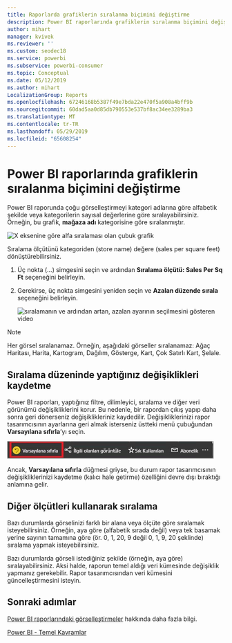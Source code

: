 ```yaml
---
title: Raporlarda grafiklerin sıralanma biçimini değiştirme
description: Power BI raporlarında grafiklerin sıralanma biçimini değiştirme
author: mihart
manager: kvivek
ms.reviewer: ''
ms.custom: seodec18
ms.service: powerbi
ms.subservice: powerbi-consumer
ms.topic: Conceptual
ms.date: 05/12/2019
ms.author: mihart
LocalizationGroup: Reports
ms.openlocfilehash: 67246168b5387f49e7bda22e470f5a908a4bff9b
ms.sourcegitcommit: 60dad5aa0d85db790553e537bf8ac34ee3289ba3
ms.translationtype: MT
ms.contentlocale: tr-TR
ms.lasthandoff: 05/29/2019
ms.locfileid: "65608254"
---
```

# <a name="change-how-a-chart-is-sorted-in-a-power-bi-report"></a>Power BI raporlarında grafiklerin sıralanma biçimini değiştirme
Power BI raporunda çoğu görselleştirmeyi kategori adlarına göre alfabetik şekilde veya kategorilerin sayısal değerlerine göre sıralayabilirsiniz. Örneğin, bu grafik, **mağaza adı** kategorisine göre sıralanmıştır.

![X eksenine göre alfa sıralaması olan çubuk grafik](media/end-user-change-sort/pbi_chartsortcategory.png)

Sıralama ölçütünü kategoriden (store name) değere (sales per square feet) dönüştürebilirsiniz.

1. Üç nokta (...) simgesini seçin ve ardından **Sıralama ölçütü: Sales Per Sq Ft** seçeneğini belirleyin.
2. Gerekirse, üç nokta simgesini yeniden seçin ve **Azalan düzende sırala** seçeneğini belirleyin.

   ![sıralamanın ve ardından artan, azalan ayarının seçilmesini gösteren video](media/end-user-change-sort/sort.gif)

> [!NOTE]
> Her görsel sıralanamaz. Örneğin, aşağıdaki görseller sıralanamaz: Ağaç Haritası, Harita, Kartogram, Dağılım, Gösterge, Kart, Çok Satırlı Kart, Şelale.

## <a name="saving-changes-you-make-to-sort-order"></a>Sıralama düzeninde yaptığınız değişiklikleri kaydetme
Power BI raporları, yaptığınız filtre, dilimleyici, sıralama ve diğer veri görünümü değişikliklerini korur. Bu nedenle, bir rapordan çıkış yapıp daha sonra geri dönerseniz değişiklikleriniz kaydedilir.  Değişikliklerinizi rapor tasarımcısının ayarlarına geri almak isterseniz üstteki menü çubuğundan **Varsayılana sıfırla**’yı seçin. 

![kalıcı sıralama](media/end-user-change-sort/power-bi-reset-to-default.png)

Ancak, **Varsayılana sıfırla** düğmesi griyse, bu durum rapor tasarımcısının değişikliklerinizi kaydetme (kalıcı hale getirme) özelliğini devre dışı bıraktığı anlamına gelir.

<a name="other"></a>
## <a name="sorting-using-other-criteria"></a>Diğer ölçütleri kullanarak sıralama
Bazı durumlarda görselinizi farklı bir alana veya ölçüte göre sıralamak isteyebilirsiniz.  Örneğin, aya göre (alfabetik sırada değil) veya tek basamak yerine sayının tamamına göre (ör. 0, 1, 20, 9 değil 0, 1, 9, 20 şeklinde) sıralama yapmak isteyebilirsiniz.  

Bazı durumlarda görseli istediğiniz şekilde (örneğin, aya göre) sıralayabilirsiniz.  Aksi halde, raporun temel aldığı veri kümesinde değişiklik yapmanız gerekebilir. Rapor tasarımcısından veri kümesini güncelleştirmesini isteyin.

## <a name="next-steps"></a>Sonraki adımlar
[Power BI raporlarındaki görselleştirmeler](end-user-visualizations.md) hakkında daha fazla bilgi.

[Power BI - Temel Kavramlar](end-user-basic-concepts.md)

